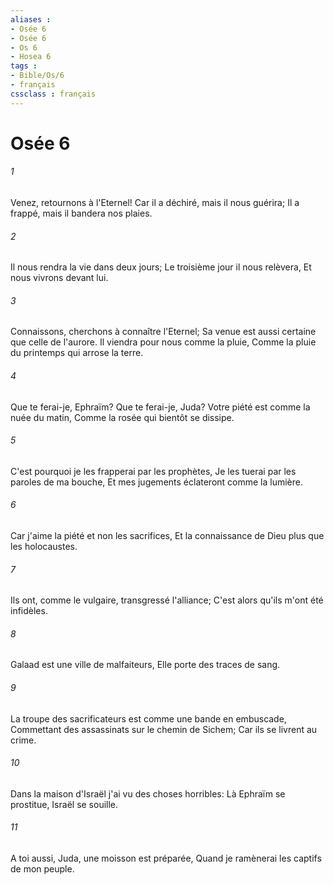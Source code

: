 ```yaml
---
aliases : 
- Osée 6
- Osée 6
- Os 6
- Hosea 6
tags : 
- Bible/Os/6
- français
cssclass : français
---
```


# Osée 6

###### 1
Venez, retournons à l'Eternel! Car il a déchiré, mais il nous guérira; Il a frappé, mais il bandera nos plaies.
###### 2
Il nous rendra la vie dans deux jours; Le troisième jour il nous relèvera, Et nous vivrons devant lui.
###### 3
Connaissons, cherchons à connaître l'Eternel; Sa venue est aussi certaine que celle de l'aurore. Il viendra pour nous comme la pluie, Comme la pluie du printemps qui arrose la terre.
###### 4
Que te ferai-je, Ephraïm? Que te ferai-je, Juda? Votre piété est comme la nuée du matin, Comme la rosée qui bientôt se dissipe.
###### 5
C'est pourquoi je les frapperai par les prophètes, Je les tuerai par les paroles de ma bouche, Et mes jugements éclateront comme la lumière.
###### 6
Car j'aime la piété et non les sacrifices, Et la connaissance de Dieu plus que les holocaustes.
###### 7
Ils ont, comme le vulgaire, transgressé l'alliance; C'est alors qu'ils m'ont été infidèles.
###### 8
Galaad est une ville de malfaiteurs, Elle porte des traces de sang.
###### 9
La troupe des sacrificateurs est comme une bande en embuscade, Commettant des assassinats sur le chemin de Sichem; Car ils se livrent au crime.
###### 10
Dans la maison d'Israël j'ai vu des choses horribles: Là Ephraïm se prostitue, Israël se souille.
###### 11
A toi aussi, Juda, une moisson est préparée, Quand je ramènerai les captifs de mon peuple.

